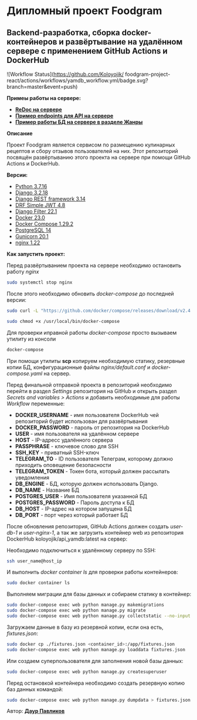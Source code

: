# Дипломный проект Foodgram
## Backend-разработка, сборка docker-контейнеров и развёртывание на удалённом сервере с применением GitHub Actions и DockerHub
![Workflow Status](https://github.com/Koloyojik/ foodgram-project-react/actions/workflows/yamdb_workflow.yml/badge.svg?branch=master&event=push)

**Примеы работы на сервере:**
- [**ReDoc на сервере**](http://158.160.17.231/redoc/)
- [**Пример endpoints для API на сервере**](http://158.160.17.231/api/v1/)
- [**Пример работы БД на сервере в разделе Жанры**](http://158.160.17.231/api/v1/genres/)


**Описание**

Проект Foodgram является сервисом по размещению кулинарных рецептов и сбору отзывов пользователей на них.
Этот репозиторий посвящён развёртыванию этого проекта на сервере при помощи GitHub Actions и DockerHub.

**Версии:**
- [Python 3.7.16](https://www.python.org/doc/) 
- [Django 3.2.18](https://docs.djangoproject.com/en/4.1/releases/3.2.18/)
- [Django REST framework 3.14](https://www.django-rest-framework.org/)
- [DRF Simple JWT 4.8](https://django-rest-framework-simplejwt.readthedocs.io/en/latest/)
- [Django Filter 22.1](https://django-filter.readthedocs.io/en/main/)
- [Docker 23.0](https://docs.docker.com/)
- [Docker Compose 1.29.2](https://docs.docker.com/compose/gettingstarted/)
- [PostgreSQL 14](https://www.postgresql.org/)
- [Gunicorn 20.1](https://gunicorn.org/)
- [nginx 1.22](https://nginx.org/en/)

**Как запустить проект:**

Перед развёртыванием проекта на сервере необходимо остановить работу *nginx*
```bash
sudo systemctl stop nginx 
```

После этого необходимо обновить *docker-compose* до последней версии:
```bash
sudo curl -L "https://github.com/docker/compose/releases/download/v2.4.1/docker-compose-$(uname -s)-$(uname -m)" -o /usr/local/bin/docker-compose
```
```bash
sudo chmod +x /usr/local/bin/docker-compose
```
Для проверки иправной работы *docker-compose* просто вызываем утилиту из консоли
```bash
docker-compose
```

При помощи утилиты **scp** копируем необходимую статику, резервные копии БД, конфигурационные файлы *nginx/default.conf* и *docker-compose.yaml* на сервер.

Перед финальной отправкой проекта в репозиторий необходимо перейти в раздел *Settings* репозитория на GitHub и открыть раздел *Secrets and variables > Actions* и добавить необходимые для работы *Workflow* переменные:
- **DOCKER_USERNAME** - имя пользователя DockerHub чей репозиторий будет использован для развёртывания
- **DOCKER_PASSWORD** - пароль от репозитория на DockerHub
- **USER** - имя пользователя на удалённом сервере
- **HOST** - IP-адресс удалённого сервера
- **PASSPHRASE** - ключевое слово для SSH
- **SSH_KEY** - приватный SSH-ключ
- **TELEGRAM_TO** - ID пользователя Телеграм, которому должно приходить оповещение безопасности
- **TELEGRAM_TOKEN** - Токен бота, который должен рассылать уведомления
- **DB_ENGINE** - БД, которую должен использовать Django.
- **DB_NAME** - Название БД
- **POSTGRES_USER** - Имя пользователя указанной БД
- **POSTGRES_PASSWORD** - Пароль доступа к БД
- **DB_HOST** - IP-адрес на котором запущена БД
- **DB_PORT** - порт через который работает БД

После обновления репозитория, GitHub Actions должен создать *user-db-1* и *user-nginx-1*, а так же загрузить контейнер web из репозитория DockerHub koloyojik/api_yamdb:latest на сервер:

Необходимо подключиться к удалённому серверу по SSH:
```bash
ssh user_name@host_ip
```
И выполнить *docker container ls* для проверки работы контейнеров:
```bash
sudo docker container ls
```

Выполняем миграции для базы данных и собираем статику в контейнер:
```bash
sudo docker-compose exec web python manage.py makemigrations
sudo docker-compose exec web python manage.py migrate
sudo docker-compose exec web python manage.py collectstatic --no-input
```
Загружаем данные в базу из резервной копии, если она есть, *fixtures.json*:
```bash
sudo docker cp ./fixtures.json <container_id>:/app/fixtures.json
sudo docker-compose exec web python manage.py loaddata fixtures.json
```
Или создаем суперпользователя для заполнения новой базы данных:
```bash
sudo docker-compose exec web python manage.py createsuperuser
```

Перед остановкой контейнера необходимо создать резервную копию баз данных командой:
```bash
sudo docker-compose exec web python manage.py dumpdata > fixtures.json
```

Автор: [**Даур Павликов**](https://github.com/Koloyojik)
